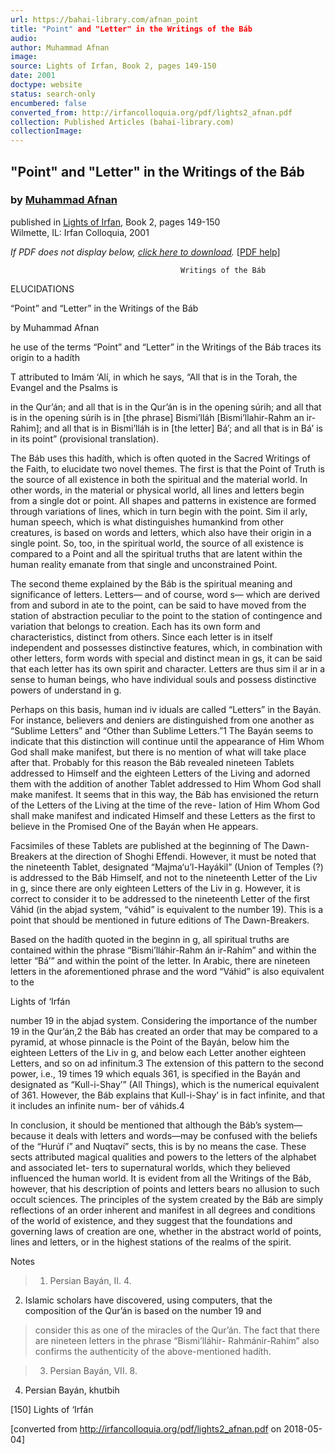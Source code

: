 ```yaml
---
url: https://bahai-library.com/afnan_point
title: "Point" and "Letter" in the Writings of the Báb
audio: 
author: Muhammad Afnan
image: 
source: Lights of Irfan, Book 2, pages 149-150
date: 2001
doctype: website
status: search-only
encumbered: false
converted_from: http://irfancolloquia.org/pdf/lights2_afnan.pdf
collection: Published Articles (bahai-library.com)
collectionImage: 
---
```



## "Point" and "Letter" in the Writings of the Báb

### by [Muhammad Afnan](https://bahai-library.com/author/Muhammad+Afnan)

published in [Lights of Irfan](http://bahai-library.com/lights_irfan_2), Book 2, pages 149-150  
Wilmette, IL: Irfan Colloquia, 2001


_If PDF does not display below, [click here to download](http://irfancolloquia.org/pdf/lights2_afnan.pdf)._ \[[PDF help](https://bahai-library.com/pdf/)\]


                                          Writings of the Báb

ELUCIDATIONS

“Point” and “Letter” in the Writings of the Báb

by Muhammad Afnan

he use of the terms “Point” and “Letter” in the Writings of the Báb traces its origin to a hadíth

T      attributed to Imám ‘Alí, in which he says, “All that is in the Torah, the Evangel and the Psalms is

in the Qur’án; and all that is in the Qur’án is in the opening súrih; and all that is in the opening
súrih is in [the phrase] Bismi’lláh [Bismi’llahir-Rahm an ir-Rahim]; and all that is in Bismi’lláh is in [the
letter] Bá’; and all that is in Bá’ is in its point” (provisional translation).

The Báb uses this hadíth, which is often quoted in the Sacred Writings of the Faith, to elucidate two
novel themes. The first is that the Point of Truth is the source of all existence in both the spiritual and
the material world. In other words, in the material or physical world, all lines and letters begin from a
single dot or point. All shapes and patterns in existence are formed through variations of lines, which
in turn begin with the point. Sim il arly, human speech, which is what distinguishes humankind from
other creatures, is based on words and letters, which also have their origin in a single point. So, too, in
the spiritual world, the source of all existence is compared to a Point and all the spiritual truths that are
latent within the human reality emanate from that single and unconstrained Point.

The second theme explained by the Báb is the spiritual meaning and significance of letters. Letters—
and of course, word s— which are derived from and subord in ate to the point, can be said to have moved
from the station of abstraction peculiar to the point to the station of contingence and variation that
belongs to creation. Each has its own form and characteristics, distinct from others. Since each letter is
in itself independent and possesses distinctive features, which, in combination with other letters, form
words with special and distinct mean in gs, it can be said that each letter has its own spirit and character.
Letters are thus sim il ar in a sense to human beings, who have individual souls and possess distinctive
powers of understand in g.

Perhaps on this basis, human ind iv iduals are called “Letters” in the Bayán. For instance, believers and
deniers are distinguished from one another as “Sublime Letters” and “Other than Sublime Letters.”1 The
Bayán seems to indicate that this distinction will continue until the appearance of Him Whom God shall
make manifest, but there is no mention of what will take place after that. Probably for this reason the
Báb revealed nineteen Tablets addressed to Himself and the eighteen Letters of the Living and adorned
them with the addition of another Tablet addressed to Him Whom God shall make manifest. It seems
that in this way, the Báb has envisioned the return of the Letters of the Living at the time of the reve-
lation of Him Whom God shall make manifest and indicated Himself and these Letters as the first to
believe in the Promised One of the Bayán when He appears.

Facsimiles of these Tablets are published at the beginning of The Dawn-Breakers at the direction of
Shoghi Effendi. However, it must be noted that the nineteenth Tablet, designated “Majma‘u’l-Hayákil”
(Union of Temples (?) is addressed to the Báb Himself, and not to the nineteenth Letter of the Liv in g,
since there are only eighteen Letters of the Liv in g. However, it is correct to consider it to be addressed
to the nineteenth Letter of the first Váhid (in the abjad system, “váhid” is equivalent to the number 19).
This is a point that should be mentioned in future editions of The Dawn-Breakers.

Based on the hadíth quoted in the beginn in g, all spiritual truths are contained within the phrase
“Bismi’lláhir-Rahm án ir-Rahím” and within the letter “Bá’” and within the point of the letter. In Arabic,
there are nineteen letters in the aforementioned phrase and the word “Váhid” is also equivalent to the

Lights of ‘Irfán

number 19 in the abjad system. Considering the importance of the number 19 in the Qur’án,2 the Báb
has created an order that may be compared to a pyramid, at whose pinnacle is the Point of the Bayán,
below him the eighteen Letters of the Liv in g, and below each Letter another eighteen Letters, and so on
ad infinitum.3 The extension of this pattern to the second power, i.e., 19 times 19 which equals 361, is
specified in the Bayán and designated as “Kull-i-Shay’” (All Things), which is the numerical equivalent of
361\. However, the Báb explains that Kull-i-Shay’ is in fact infinite, and that it includes an infinite num-
ber of váhids.4

In conclusion, it should be mentioned that although the Báb’s system—because it deals with letters and
words—may be confused with the beliefs of the “Hurúf í” and Nuqtaví” sects, this is by no means the
case. These sects attributed magical qualities and powers to the letters of the alphabet and associated let-
ters to supernatural worlds, which they believed influenced the human world. It is evident from all the
Writings of the Báb, however, that his description of points and letters bears no allusion to such occult
sciences. The principles of the system created by the Báb are simply reflections of an order inherent and
manifest in all degrees and conditions of the world of existence, and they suggest that the foundations
and governing laws of creation are one, whether in the abstract world of points, lines and letters, or in
the highest stations of the realms of the spirit.

Notes

> 1) Persian Bayán, II. 4.
2) Islamic scholars have discovered, using computers, that the composition of the Qur’án is based on the number 19 and

> consider this as one of the miracles of the Qur’án. The fact that there are nineteen letters in the phrase “Bismi’lláhir-
> Rahmánir-Rahím” also confirms the authenticity of the above-mentioned hadíth.

> 3) Persian Bayán, VII. 8.

4) Persian Bayán, khutbih

\[150\] Lights of ‘Irfán


[converted from http://irfancolloquia.org/pdf/lights2_afnan.pdf on 2018-05-04]


